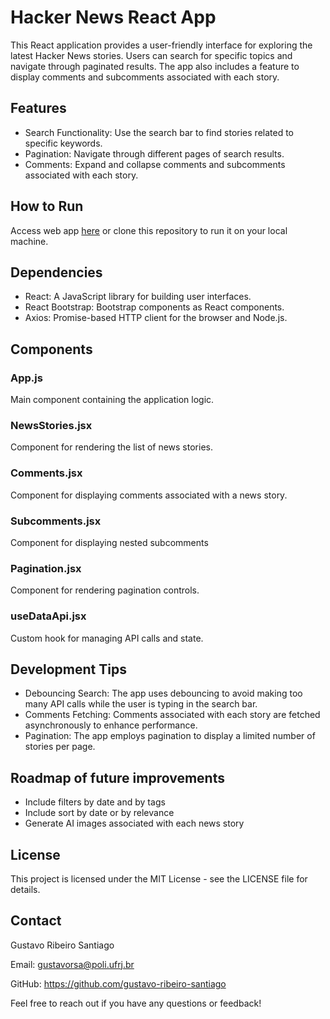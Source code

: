 # Hacker News React App
This React application provides a user-friendly interface for exploring the latest Hacker News stories. Users can search for specific topics and navigate through paginated results. The app also includes a feature to display comments and subcomments associated with each story.

## Features
- Search Functionality: Use the search bar to find stories related to specific keywords.
- Pagination: Navigate through different pages of search results.
- Comments: Expand and collapse comments and subcomments associated with each story.

## How to Run

Access web app [here](gustavo-ribeiro-santiago.github.io/hacker-news) or clone this repository to run it on your local machine.

## Dependencies
- React: A JavaScript library for building user interfaces.
- React Bootstrap: Bootstrap components as React components.
- Axios: Promise-based HTTP client for the browser and Node.js.

## Components
### App.js
Main component containing the application logic.

### NewsStories.jsx
Component for rendering the list of news stories.

### Comments.jsx
Component for displaying comments associated with a news story.

### Subcomments.jsx
Component for displaying nested subcomments

### Pagination.jsx
Component for rendering pagination controls.

### useDataApi.jsx
Custom hook for managing API calls and state.

## Development Tips
- Debouncing Search: The app uses debouncing to avoid making too many API calls while the user is typing in the search bar.
- Comments Fetching: Comments associated with each story are fetched asynchronously to enhance performance.
- Pagination: The app employs pagination to display a limited number of stories per page.

## Roadmap of future improvements

- Include filters by date and by tags
- Include sort by date or by relevance
- Generate AI images associated with each news story

## License

This project is licensed under the MIT License - see the LICENSE file for details.

## Contact
Gustavo Ribeiro Santiago

Email: gustavorsa@poli.ufrj.br

GitHub: https://github.com/gustavo-ribeiro-santiago

Feel free to reach out if you have any questions or feedback!